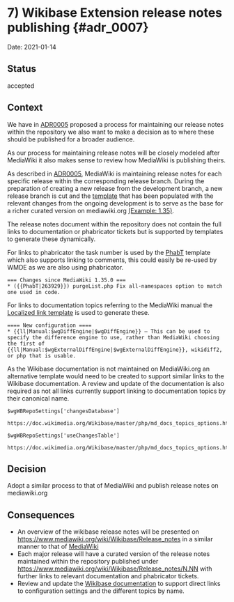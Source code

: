 # 7) Wikibase Extension release notes publishing {#adr_0007}

Date: 2021-01-14

## Status

accepted

## Context

We have in [ADR0005] proposed a process for maintaining our release notes within the repository we also want to make a decision as to where these should be published for a broader audience.

As our process for maintaining release notes will be closely modeled after MediaWiki it also makes sense to review how MediaWiki is publishing theirs.

As described in [ADR0005], MediaWiki is maintaining release notes for each specific release within the corresponding release branch. During the preparation of creating a new release from the development branch, a new release branch is cut and the [template] that has been populated with the relevant changes from the ongoing development is to serve as the base for a richer curated version on mediawiki.org [(Example: 1.35)](https://www.mediawiki.org/wiki/Release_notes/1.35).

The release notes document within the repository does not contain the full links to documentation or phabricator tickets but is supported by templates to generate these dynamically.

For links to phabricator the task number is used by the [PhabT] template which also supports linking to comments, this could easily be re-used by WMDE as we are also using phabricator.

```
=== Changes since MediaWiki 1.35.0 ===
* ({{PhabT|263929}}) purgeList.php Fix all-namespaces option to match one used in code.
```

For links to documentation topics referring to the MediaWiki manual the [Localized link template] is used to generate these.

```
==== New configuration ====
* {{ll|Manual:$wgDiffEngine|$wgDiffEngine}} — This can be used to specify the difference engine to use, rather than MediaWiki choosing the first of {{ll|Manual:$wgExternalDiffEngine|$wgExternalDiffEngine}}, wikidiff2, or php that is usable.
```

As the Wikibase documentation is not maintained on MediaWiki.org an alternative template would need to be created to support similar links to the Wikibase documentation. A review and update of the documentation is also required as not all links currently support linking to documentation topics by their canonical name.

```
$wgWBRepoSettings['changesDatabase']

https://doc.wikimedia.org/Wikibase/master/php/md_docs_topics_options.html#changesDatabase
```

```
$wgWBRepoSettings['useChangesTable']

https://doc.wikimedia.org/Wikibase/master/php/md_docs_topics_options.html#autotoc_md251
```

## Decision

Adopt a similar process to that of MediaWiki and publish release notes on mediawiki.org

## Consequences

- An overview of the wikibase release notes will be presented on https://www.mediawiki.org/wiki/Wikibase/Release_notes in a similar manner to that of [MediaWiki](https://www.mediawiki.org/wiki/Release_notes)
- Each major release will have a curated version of the release notes maintained within the repository published under https://www.mediawiki.org/wiki/Wikibase/Release_notes/N.NN with further links to relevant documentation and phabricator tickets.
- Review and update the [Wikibase documentation] to support direct links to configuration settings and the different topics by name.

[template]: https://gerrit.wikimedia.org/r/c/mediawiki/core/+/611247/3/RELEASE-NOTES-1.36
[ADR0005]: (0005-release-notes-process.md)
[Wikibase documentation]: (https://doc.wikimedia.org/Wikibase/master/php/)
[PhabT]: (https://www.mediawiki.org/wiki/Template:PhabT)
[Localized link template]: (https://www.mediawiki.org/wiki/Template:Localized_link)

